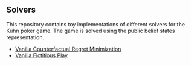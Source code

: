 ## Solvers
This repository contains toy implementations of different solvers for the Kuhn poker game. The game is solved using the public belief states representation.

- [Vanilla Counterfactual Regret Minimization](cfr.py)
- [Vanilla Fictitious Play](fp.py)
